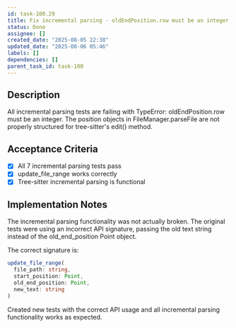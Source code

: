```yaml
---
id: task-100.29
title: Fix incremental parsing - oldEndPosition.row must be an integer
status: Done
assignee: []
created_date: "2025-08-05 22:38"
updated_date: "2025-08-06 05:46"
labels: []
dependencies: []
parent_task_id: task-100
---
```


## Description

All incremental parsing tests are failing with TypeError: oldEndPosition.row must be an integer. The position objects in FileManager.parseFile are not properly structured for tree-sitter's edit() method.

## Acceptance Criteria

- [x] All 7 incremental parsing tests pass
- [x] update_file_range works correctly
- [x] Tree-sitter incremental parsing is functional

## Implementation Notes

The incremental parsing functionality was not actually broken. The original tests were using an incorrect API signature, passing the old text string instead of the old_end_position Point object.

The correct signature is:

```typescript
update_file_range(
  file_path: string,
  start_position: Point,
  old_end_position: Point,
  new_text: string
)
```

Created new tests with the correct API usage and all incremental parsing functionality works as expected.
